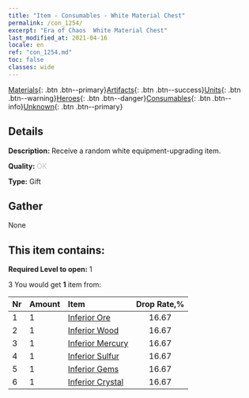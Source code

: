 ```yaml
---
title: "Item - Consumables - White Material Chest"
permalink: /con_1254/
excerpt: "Era of Chaos  White Material Chest"
last_modified_at: 2021-04-16
locale: en
ref: "con_1254.md"
toc: false
classes: wide
---
```

 [Materials](/Items/){: .btn .btn--primary}[Artifacts](/Items/Artifacts/){: .btn .btn--success}[Units](/Items/Units/){: .btn .btn--warning}[Heroes](/Items/Heroes/){: .btn .btn--danger}[Consumables](/Items/Consumables/){: .btn .btn--info}[Unknown](/Items/Unknown/){: .btn .btn--primary}

## Details
 **Description:** Receive a random white equipment-upgrading item.

 **Quality:** <span style="color: #C0C0C0">OK</span>

 **Type:** Gift

## Gather

  None

## This item contains:

 **Required Level to open:** 1

 3 You would get **1** item  from:

  | Nr | Amount |     Item    | Drop Rate,% |
  |:---|:-------|:------------|:---------:|
  | 1 | 1 | [Inferior Ore](/Items/mat_1/) | 16.67 | 
  | 2 | 1 | [Inferior Wood](/Items/mat_1/) | 16.67 | 
  | 3 | 1 | [Inferior Mercury](/Items/mat_2/) | 16.67 | 
  | 4 | 1 | [Inferior Sulfur](/Items/mat_3/) | 16.67 | 
  | 5 | 1 | [Inferior Gems](/Items/mat_4/) | 16.67 | 
  | 6 | 1 | [Inferior Crystal](/Items/mat_5/) | 16.67 | 
